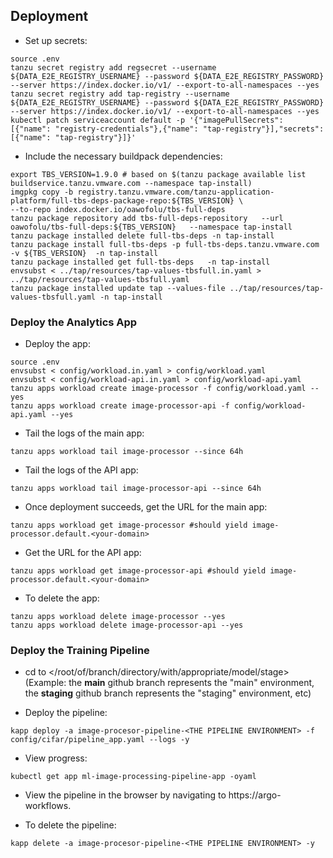## Deployment

* Set up secrets:
```
source .env
tanzu secret registry add regsecret --username ${DATA_E2E_REGISTRY_USERNAME} --password ${DATA_E2E_REGISTRY_PASSWORD} --server https://index.docker.io/v1/ --export-to-all-namespaces --yes  
tanzu secret registry add tap-registry --username ${DATA_E2E_REGISTRY_USERNAME} --password ${DATA_E2E_REGISTRY_PASSWORD} --server https://index.docker.io/v1/ --export-to-all-namespaces --yes
kubectl patch serviceaccount default -p '{"imagePullSecrets": [{"name": "registry-credentials"},{"name": "tap-registry"}],"secrets":[{"name": "tap-registry"}]}'
```

* Include the necessary buildpack dependencies:
```
export TBS_VERSION=1.9.0 # based on $(tanzu package available list buildservice.tanzu.vmware.com --namespace tap-install)
imgpkg copy -b registry.tanzu.vmware.com/tanzu-application-platform/full-tbs-deps-package-repo:${TBS_VERSION} \
--to-repo index.docker.io/oawofolu/tbs-full-deps
tanzu package repository add tbs-full-deps-repository   --url oawofolu/tbs-full-deps:${TBS_VERSION}   --namespace tap-install
tanzu package installed delete full-tbs-deps -n tap-install
tanzu package install full-tbs-deps -p full-tbs-deps.tanzu.vmware.com -v ${TBS_VERSION}  -n tap-install
tanzu package installed get full-tbs-deps   -n tap-install
envsubst < ../tap/resources/tap-values-tbsfull.in.yaml > ../tap/resources/tap-values-tbsfull.yaml
tanzu package installed update tap --values-file ../tap/resources/tap-values-tbsfull.yaml -n tap-install
```

### Deploy the Analytics App

* Deploy the app:
```
source .env
envsubst < config/workload.in.yaml > config/workload.yaml
envsubst < config/workload-api.in.yaml > config/workload-api.yaml
tanzu apps workload create image-processor -f config/workload.yaml --yes
tanzu apps workload create image-processor-api -f config/workload-api.yaml --yes
```

* Tail the logs of the main app:
```
tanzu apps workload tail image-processor --since 64h
```

* Tail the logs of the API app:
```
tanzu apps workload tail image-processor-api --since 64h
```

* Once deployment succeeds, get the URL for the main app:
```
tanzu apps workload get image-processor #should yield image-processor.default.<your-domain>
```

* Get the URL for the API app:
```
tanzu apps workload get image-processor-api #should yield image-processor.default.<your-domain>
```

* To delete the app:
```
tanzu apps workload delete image-processor --yes
tanzu apps workload delete image-processor-api --yes
```

### Deploy the Training Pipeline
* cd to </root/of/branch/directory/with/appropriate/model/stage> 
(Example: the **main** github branch represents the "main" environment, the **staging** github branch represents the "staging" environment, etc)

* Deploy the pipeline:
```
kapp deploy -a image-procesor-pipeline-<THE PIPELINE ENVIRONMENT> -f config/cifar/pipeline_app.yaml --logs -y
```

* View progress:
```
kubectl get app ml-image-processing-pipeline-app -oyaml
```

* View the pipeline in the browser by navigating to https://argo-workflows.<your-domain-name>

* To delete the pipeline:
```
kapp delete -a image-procesor-pipeline-<THE PIPELINE ENVIRONMENT> -y
```
